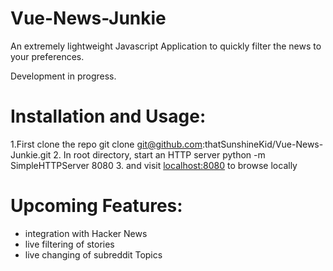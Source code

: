 # Vue-News-Junkie

An extremely lightweight Javascript Application to quickly filter the news to your preferences.

Development in progress.

# Installation and Usage:
 1.First clone the repo
    git clone git@github.com:thatSunshineKid/Vue-News-Junkie.git
2. In root directory, start an HTTP server
    python -m SimpleHTTPServer 8080
3. and visit [localhost:8080](localhost:8080) to browse locally


# Upcoming Features:
 - integration with Hacker News
 - live filtering of stories
 - live changing of subreddit Topics





